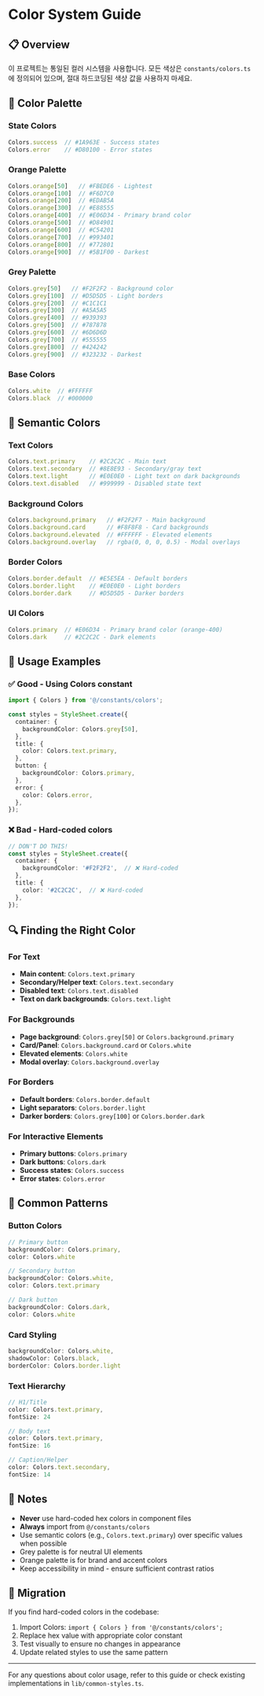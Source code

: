 # Color System Guide

## 📋 Overview

이 프로젝트는 통일된 컬러 시스템을 사용합니다. 모든 색상은 `constants/colors.ts`에 정의되어 있으며, 절대 하드코딩된 색상 값을 사용하지 마세요.

## 🎨 Color Palette

### State Colors
```typescript
Colors.success  // #1A963E - Success states
Colors.error    // #D80100 - Error states
```

### Orange Palette
```typescript
Colors.orange[50]   // #FBEDE6 - Lightest
Colors.orange[100]  // #F6D7C0
Colors.orange[200]  // #EDAB5A
Colors.orange[300]  // #E88555
Colors.orange[400]  // #E06D34 - Primary brand color
Colors.orange[500]  // #D84901
Colors.orange[600]  // #C54201
Colors.orange[700]  // #993401
Colors.orange[800]  // #772801
Colors.orange[900]  // #5B1F00 - Darkest
```

### Grey Palette
```typescript
Colors.grey[50]   // #F2F2F2 - Background color
Colors.grey[100]  // #D5D5D5 - Light borders
Colors.grey[200]  // #C1C1C1
Colors.grey[300]  // #A5A5A5
Colors.grey[400]  // #939393
Colors.grey[500]  // #787878
Colors.grey[600]  // #6D6D6D
Colors.grey[700]  // #555555
Colors.grey[800]  // #424242
Colors.grey[900]  // #323232 - Darkest
```

### Base Colors
```typescript
Colors.white  // #FFFFFF
Colors.black  // #000000
```

## 🎯 Semantic Colors

### Text Colors
```typescript
Colors.text.primary    // #2C2C2C - Main text
Colors.text.secondary  // #8E8E93 - Secondary/gray text
Colors.text.light      // #E0E0E0 - Light text on dark backgrounds
Colors.text.disabled   // #999999 - Disabled state text
```

### Background Colors
```typescript
Colors.background.primary   // #F2F2F7 - Main background
Colors.background.card      // #F8F8F8 - Card backgrounds
Colors.background.elevated  // #FFFFFF - Elevated elements
Colors.background.overlay   // rgba(0, 0, 0, 0.5) - Modal overlays
```

### Border Colors
```typescript
Colors.border.default  // #E5E5EA - Default borders
Colors.border.light    // #E0E0E0 - Light borders
Colors.border.dark     // #D5D5D5 - Darker borders
```

### UI Colors
```typescript
Colors.primary  // #E06D34 - Primary brand color (orange-400)
Colors.dark     // #2C2C2C - Dark elements
```

## 📖 Usage Examples

### ✅ Good - Using Colors constant
```typescript
import { Colors } from '@/constants/colors';

const styles = StyleSheet.create({
  container: {
    backgroundColor: Colors.grey[50],
  },
  title: {
    color: Colors.text.primary,
  },
  button: {
    backgroundColor: Colors.primary,
  },
  error: {
    color: Colors.error,
  },
});
```

### ❌ Bad - Hard-coded colors
```typescript
// DON'T DO THIS!
const styles = StyleSheet.create({
  container: {
    backgroundColor: '#F2F2F2',  // ❌ Hard-coded
  },
  title: {
    color: '#2C2C2C',  // ❌ Hard-coded
  },
});
```

## 🔍 Finding the Right Color

### For Text
- **Main content**: `Colors.text.primary`
- **Secondary/Helper text**: `Colors.text.secondary`
- **Disabled text**: `Colors.text.disabled`
- **Text on dark backgrounds**: `Colors.text.light`

### For Backgrounds
- **Page background**: `Colors.grey[50]` or `Colors.background.primary`
- **Card/Panel**: `Colors.background.card` or `Colors.white`
- **Elevated elements**: `Colors.white`
- **Modal overlay**: `Colors.background.overlay`

### For Borders
- **Default borders**: `Colors.border.default`
- **Light separators**: `Colors.border.light`
- **Darker borders**: `Colors.grey[100]` or `Colors.border.dark`

### For Interactive Elements
- **Primary buttons**: `Colors.primary`
- **Dark buttons**: `Colors.dark`
- **Success states**: `Colors.success`
- **Error states**: `Colors.error`

## 🚀 Common Patterns

### Button Colors
```typescript
// Primary button
backgroundColor: Colors.primary,
color: Colors.white

// Secondary button
backgroundColor: Colors.white,
color: Colors.text.primary

// Dark button
backgroundColor: Colors.dark,
color: Colors.white
```

### Card Styling
```typescript
backgroundColor: Colors.white,
shadowColor: Colors.black,
borderColor: Colors.border.light
```

### Text Hierarchy
```typescript
// H1/Title
color: Colors.text.primary,
fontSize: 24

// Body text
color: Colors.text.primary,
fontSize: 16

// Caption/Helper
color: Colors.text.secondary,
fontSize: 14
```

## 📝 Notes

- **Never** use hard-coded hex colors in component files
- **Always** import from `@/constants/colors`
- Use semantic colors (e.g., `Colors.text.primary`) over specific values when possible
- Grey palette is for neutral UI elements
- Orange palette is for brand and accent colors
- Keep accessibility in mind - ensure sufficient contrast ratios

## 🔄 Migration

If you find hard-coded colors in the codebase:

1. Import Colors: `import { Colors } from '@/constants/colors';`
2. Replace hex value with appropriate color constant
3. Test visually to ensure no changes in appearance
4. Update related styles to use the same pattern

---

For any questions about color usage, refer to this guide or check existing implementations in `lib/common-styles.ts`.

